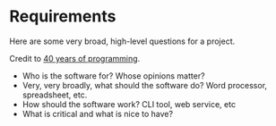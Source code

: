 # Requirements

Here are some very broad, high-level questions for a project.

Credit to
[40 years of programming](https://liw.fi/40/?utm_source=newsletter.programmingdigest.net&utm_medium=newsletter&utm_campaign=40-years-of-programming).

- Who is the software for? Whose opinions matter?
- Very, very broadly, what should the software do? Word processor, spreadsheet,
etc.
- How should the software work? CLI tool, web service, etc
- What is critical and what is nice to have?

